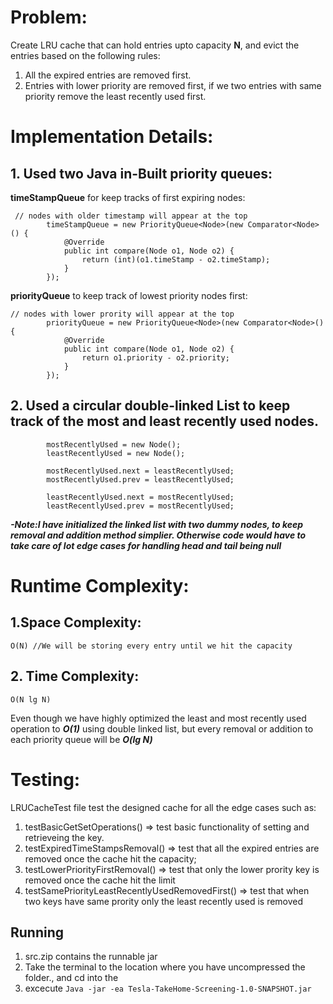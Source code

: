 # Problem:
Create LRU cache that can hold entries upto capacity **N**, and evict the entries based on the following rules:
1. All the expired entries are removed first.
2. Entries with lower priority are removed first, if we two entries with same priority remove the least recently used 
first.


# Implementation Details:
## 1. Used two Java in-Built priority queues:

**timeStampQueue** for keep tracks of first expiring nodes:
```aidl
 // nodes with older timestamp will appear at the top
        timeStampQueue = new PriorityQueue<Node>(new Comparator<Node>() {
            @Override
            public int compare(Node o1, Node o2) {
                return (int)(o1.timeStamp - o2.timeStamp);
            }
        });
```
**priorityQueue** to keep track of lowest priority nodes first:
```aidl
// nodes with lower prority will appear at the top
        priorityQueue = new PriorityQueue<Node>(new Comparator<Node>() {
            @Override
            public int compare(Node o1, Node o2) {
                return o1.priority - o2.priority;
            }
        });
```

## 2. Used a circular double-linked List to keep track of the most and least recently used nodes.

```
        mostRecentlyUsed = new Node();
        leastRecentlyUsed = new Node();

        mostRecentlyUsed.next = leastRecentlyUsed;
        mostRecentlyUsed.prev = leastRecentlyUsed;

        leastRecentlyUsed.next = mostRecentlyUsed;
        leastRecentlyUsed.prev = mostRecentlyUsed; 
```
***-Note:I have initialized the linked list with two dummy nodes, to keep removal and addition method simplier. Otherwise code would have to take care of lot edge cases for handling head and tail being null***


# Runtime Complexity:
## 1.Space Complexity:
```aidl
O(N) //We will be storing every entry until we hit the capacity
```

## 2. Time Complexity:
```aidl
O(N lg N)
```
Even though we have highly optimized the least and most recently used operation to ***O(1)*** using double linked list, but every removal or addition to each priority queue will be ***O(lg N)***

# Testing:
LRUCacheTest file test the designed cache for all the edge cases such as:
1. testBasicGetSetOperations() => test basic functionality of setting and retrieveing the key.
2. testExpiredTimeStampsRemoval()  => test that all the expired entries are removed once the cache hit the capacity;
3. testLowerPriorityFirstRemoval() => test that only the lower prority key is removed once the cache hit the limit
4. testSamePriorityLeastRecentlyUsedRemovedFirst() => test that when two keys have same prority only the least recently used is removed

## Running
1. src.zip contains the runnable jar
2. Take the terminal to the location where you have uncompressed the folder., and cd into the 
3. excecute ```Java -jar -ea Tesla-TakeHome-Screening-1.0-SNAPSHOT.jar```